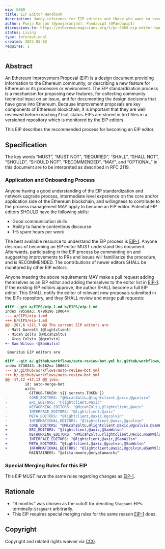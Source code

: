 ```yaml
---
eip: 5069
title: EIP Editor Handbook
description: Handy reference for EIP editors and those who want to become one
author: Pooja Ranjan (@poojaranjan), Pandapip1 (@Pandapip1)
discussions-to: https://ethereum-magicians.org/t/pr-5069-eip-editor-handbook/9137
status: Living
type: Informational
created: 2022-05-02
requires: 1
---
```


## Abstract

An Ethereum Improvement Proposal (EIP) is a design document providing information to the Ethereum community, or describing a new feature for Ethereum or its processes or environment. The EIP standardization process is a mechanism for proposing new features, for collecting community technical input on an issue, and for documenting the design decisions that have gone into Ethereum. Because improvement proposals are key components of Ethereum blockchain, it is important that they are well reviewed before reaching `Final` status. EIPs are stored in text files in a versioned repository which is monitored by the EIP editors.

This EIP describes the recommended process for becoming an EIP editor.

## Specification

The key words “MUST”, “MUST NOT”, “REQUIRED”, “SHALL”, “SHALL NOT”, “SHOULD”, “SHOULD NOT”, “RECOMMENDED”, “MAY”, and “OPTIONAL” in this document are to be interpreted as described in RFC 2119.

### Application and Onboarding Process

Anyone having a good understanding of the EIP standardization and network upgrade process, intermediate level experience on the core and/or application side of the Ethereum blockchain, and willingness to contribute to the process management MAY apply to become an EIP editor. Potential EIP editors SHOULD have the following skills:
- Good communication skills
- Ability to handle contentious discourse
- 1-5 spare hours per week

The best available resource to understand the EIP process is [EIP-1](./eip-1.md). Anyone desirous of becoming an EIP editor MUST understand this document. Afterwards, participating in the EIP process by commenting on and suggesting improvements to PRs and issues will familliarize the procedure, and is RECOMMENDED. The contributions of newer editors SHALL be monitored by other EIP editors.

Anyone meeting the above requirements MAY make a pull request adding themselves as an EIP editor and adding themselves to the editor list in [EIP-1](./eip-1.md). If the existing EIP editors approve, the author SHALL become a full EIP editor. This SHALL notify the editor of relevant new proposals submitted in the EIPs repository, and they SHALL review and merge pull requests:

```diff
diff --git a/EIPS/eip-1.md b/EIPS/eip-1.md
index 79558a3..079b196 100644
--- a/EIPS/eip-1.md
+++ b/EIPS/eip-1.md
@@ -207,6 +211,7 @@ The current EIP editors are
 - Matt Garnett (@lightclient)
 - Micah Zoltu (@MicahZoltu)
 - Greg Colvin (@gcolvin)
+- Sam Wilson (@SamWilsn)

 Emeritus EIP editors are 

diff --git a/.github/workflows/auto-review-bot.yml b/.github/workflows/auto-review-bot.yml
index 5730343..3d162ea 100644
--- a/.github/workflows/auto-review-bot.yml
+++ b/.github/workflows/auto-review-bot.yml
@@ -17,12 +17,12 @@ jobs:
         id: auto-merge-bot
         with:
           GITHUB-TOKEN: ${{ secrets.TOKEN }} 
-          CORE_EDITORS: "@MicahZoltu,@lightclient,@axic,@gcolvin"
-          ERC_EDITORS: "@lightclient,@axic"
-          NETWORKING_EDITORS: "@MicahZoltu,@lightclient,@axic"
-          INTERFACE_EDITORS: "@lightclient,@axic"
-          META_EDITORS: "@lightclient,@axic,@gcolvin"
-          INFORMATIONAL_EDITORS: "@lightclient,@axic,@gcolvin"
+          CORE_EDITORS: "@MicahZoltu,@lightclient,@axic,@gcolvin,@SamWilsn"
+          ERC_EDITORS: "@lightclient,@axic,@SamWilsn"
+          NETWORKING_EDITORS: "@MicahZoltu,@lightclient,@axic,@SamWilsn"
+          INTERFACE_EDITORS: "@lightclient,@axic,@SamWilsn"
+          META_EDITORS: "@lightclient,@axic,@gcolvin,@SamWilsn"
+          INFORMATIONAL_EDITORS: "@lightclient,@axic,@gcolvin,@SamWilsn"
           MAINTAINERS: "@alita-moore,@mryalamanchi"
```

### Special Merging Rules for this EIP

This EIP MUST have the same rules regarding changes as [EIP-1](./eip-1.md).

## Rationale

- "6 months" was chosen as the cutoff for denoting `Stagnant` EIPs terminally-`Stagnant` arbitrarily.
- This EIP requires special merging rules for the same reason [EIP-1](./eip-1.md) does.

## Copyright

Copyright and related rights waived via [CC0](../LICENSE.md).
